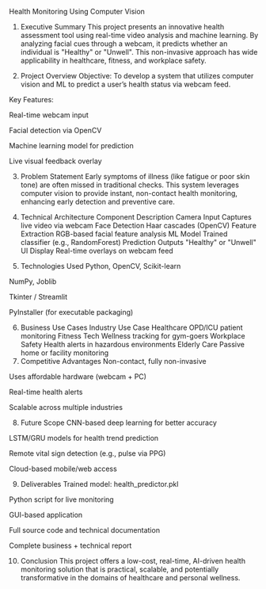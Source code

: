 Health Monitoring Using Computer Vision
1. Executive Summary
This project presents an innovative health assessment tool using real-time video analysis and machine learning. By analyzing facial cues through a webcam, it predicts whether an individual is "Healthy" or "Unwell". This non-invasive approach has wide applicability in healthcare, fitness, and workplace safety.

2. Project Overview
Objective:
To develop a system that utilizes computer vision and ML to predict a user’s health status via webcam feed.

Key Features:

Real-time webcam input

Facial detection via OpenCV

Machine learning model for prediction

Live visual feedback overlay

3. Problem Statement
Early symptoms of illness (like fatigue or poor skin tone) are often missed in traditional checks. This system leverages computer vision to provide instant, non-contact health monitoring, enhancing early detection and preventive care.

4. Technical Architecture
Component	Description
Camera Input	Captures live video via webcam
Face Detection	Haar cascades (OpenCV)
Feature Extraction	RGB-based facial feature analysis
ML Model	Trained classifier (e.g., RandomForest)
Prediction	Outputs "Healthy" or "Unwell"
UI Display	Real-time overlays on webcam feed
5. Technologies Used
Python, OpenCV, Scikit-learn

NumPy, Joblib

Tkinter / Streamlit

PyInstaller (for executable packaging)

6. Business Use Cases
Industry	Use Case
Healthcare	OPD/ICU patient monitoring
Fitness Tech	Wellness tracking for gym-goers
Workplace Safety	Health alerts in hazardous environments
Elderly Care	Passive home or facility monitoring
7. Competitive Advantages
Non-contact, fully non-invasive

Uses affordable hardware (webcam + PC)

Real-time health alerts

Scalable across multiple industries

8. Future Scope
CNN-based deep learning for better accuracy

LSTM/GRU models for health trend prediction

Remote vital sign detection (e.g., pulse via PPG)

Cloud-based mobile/web access

9. Deliverables
Trained model: health_predictor.pkl

Python script for live monitoring

GUI-based application

Full source code and technical documentation

Complete business + technical report

10. Conclusion
This project offers a low-cost, real-time, AI-driven health monitoring solution that is practical, scalable, and potentially transformative in the domains of healthcare and personal wellness.

